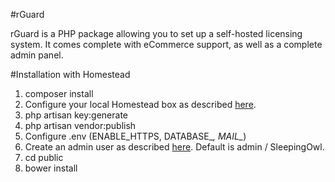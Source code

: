 #rGuard

rGuard is a PHP package allowing you to set up a self-hosted licensing
system. It comes complete with eCommerce support, as well as a
complete admin panel.

#Installation with Homestead

1. composer install
2. Configure your local Homestead box as described [here](http://laravel.com/docs/5.1/homestead#per-project-installation).
3. php artisan key:generate
4. php artisan vendor:publish
5. Configure .env (ENABLE_HTTPS, DATABASE_*, MAIL_*)
6. Create an admin user as described [here](http://sleeping-owl.github.io/en/Commands/Administrators.html). Default is admin / SleepingOwl.
7. cd public
8. bower install